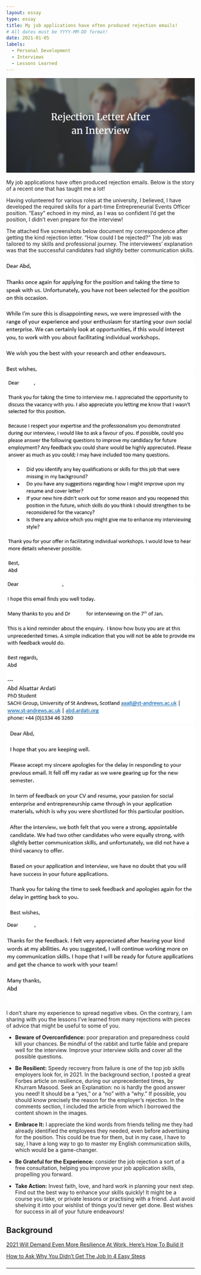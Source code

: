 ```yaml
---
layout: essay
type: essay
title: My job applications have often produced rejection emails!
# All dates must be YYYY-MM-DD format!
date: 2021-01-05
labels:
  - Personal Development
  - Interviews
  - Lessons Learned
---
```


<img class="ui  big center spaced image" src="../images/rejection.png">

My job applications have often produced rejection emails. Below is the story of a recent one that has taught me a lot!

Having volunteered for various roles at the university, I believed, I have developed the required skills for a part-time Entrepreneurial Events Officer position. “Easy” echoed in my mind, as I was so confident I’d get the position, I didn’t even prepare for the interview!

The attached five screenshots below document my correspondence after getting the kind rejection letter. “How could I be rejected?” The job was tailored to my skills and professional journey. The interviewees’ explanation was that the successful candidates had slightly better communication skills.

<div class="ui medium rounded images">
  <img class="ui image" src="../images/Picture1.png">
  <img class="ui image" src="../images/Picture2.png">
  <img class="ui image" src="../images/Picture3.png">
  <img class="ui image" src="../images/Picture4.png">
  <img class="ui image" src="../images/Picture5.png">
</div>

I don’t share my experience to spread negative vibes. On the contrary, I am sharing with you the lessons I’ve learned from many rejections with pieces of advice that might be useful to some of you.

- **Beware of Overconfidence:** poor preparation and preparedness could kill your chances. Be mindful of the rabbit and turtle fable and prepare well for the interview. Improve your interview skills and cover all the possible questions.

- **Be Resilient:** Speedy recovery from failure is one of the top job skills employers look for, in 2021. In the background section, I posted a great Forbes article on resilience, during our unprecedented times, by Khurram Masood. Seek an Explanation: no is hardly the good answer you need! It should be a “yes,” or a “no” with a “why.” If possible, you should know precisely the reason for the employer’s rejection. In the comments section, I included the article from which I borrowed the content shown in the images.

- **Embrace It:** I appreciate the kind words from friends telling me they had already identified the employees they needed, even before advertising for the position. This could be true for them, but in my case, I have to say, I have a long way to go to master my English communication skills, which would be a game-changer.

- **Be Grateful for the Experience:** consider the job rejection a sort of a free consultation, helping you improve your job application skills, propelling you forward.

- **Take Action:** Invest faith, love, and hard work in planning your next step. Find out the best way to enhance your skills quickly! It might be a course you take, or private lessons or practising with a friend. Just avoid shelving it into your wishlist of things you’d never get done.
Best wishes for success in all of your future endeavours!

## Background

<a href="https://www.forbes.com/sites/khurrammasood/2021/01/01/2021-will-demand-even-more-resilience-at-work-heres-how-to-build-it/">2021 Will Demand Even More Resilience At Work. Here’s How To Build It</a>

<a href="https://www.zippia.com/advice/how-to-ask-why-you-didnt-get-the-job-in-5-easy-steps/">How to Ask Why You Didn’t Get The Job In 4 Easy Steps</a>

――――――――――――――――――――――――――――――――――――
